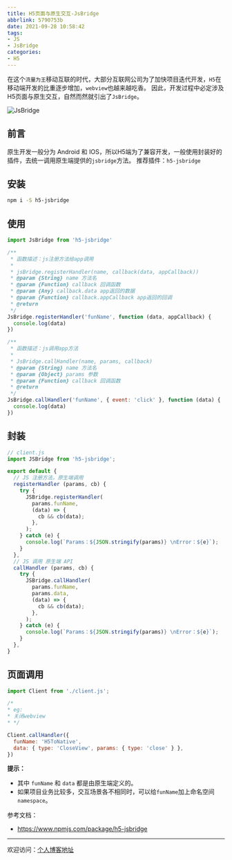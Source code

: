 ```yaml
---
title: H5页面与原生交互-JsBridge
abbrlink: 5790753b
date: 2021-09-28 10:58:42
tags:
- JS
- JsBridge
categories:
- H5
---
```


在这个`流量为王`移动互联的时代，大部分互联网公司为了加快项目迭代开发，`H5`在移动端开发的比重逐步增加，`webview`也越来越吃香。
因此，开发过程中必定涉及H5页面与原生交互，自然而然就引出了`JsBridge`。

![JsBridge](https://tiven.cn/static/img/img-js-bridge-7r0NxR6_ZISmidvaZ_CaM.jpg)

<!-- more -->

## 前言  
原生开发一般分为 Android 和 IOS，所以H5端为了兼容开发，一般使用封装好的插件，去统一调用原生端提供的`jsbridge`方法。
推荐插件：`h5-jsbridge`

## 安装

```sh
npm i -S h5-jsbridge
```

## 使用

```js
import JsBridge from 'h5-jsbridge'

/**
 * 函数描述：js注册方法给app调用
 *
 * jsBridge.registerHandler(name, callback(data, appCallback))
 * @param {String} name 方法名
 * @param {Function} callback 回调函数
 * @param {Any} callback.data app返回的数据
 * @param {Function} callback.appCallback app返回的回调
 * @return
 */
JsBridge.registerHandler('funName', function (data, appCallback) {
  console.log(data)
}) 

/**
 * 函数描述：js调用app方法
 *
 * JsBridge.callHandler(name, params, callback)
 * @param {String} name 方法名
 * @param {Object} params 参数
 * @param {Function} callback 回调函数
 * @return
 */
JsBridge.callHandler('funName', { event: 'click' }, function (data) {
  console.log(data)
})
```

## 封装

```js
// client.js
import JSBridge from 'h5-jsbridge';

export default {
  // JS 注册方法，原生端调用
  registerHandler (params, cb) {
    try {
      JSBridge.registerHandler(
        params.funName,
        (data) => {
          cb && cb(data);
        },
      );
    } catch (e) {
      console.log(`Params：${JSON.stringify(params)} \nError：${e}`);
    }
  },
  // JS 调用 原生端 API
  callHandler (params, cb) {
    try {
      JSBridge.callHandler(
        params.funName,
        params.data,
        (data) => {
          cb && cb(data);
        },
      );
    } catch (e) {
      console.log(`Params：${JSON.stringify(params)} \nError：${e}`);
    }
  },
}
```

## 页面调用

```js
import Client from './client.js';

/*
* eg: 
* 关闭webview
* */

Client.callHandler({
  funName: 'H5ToNative',
  data: { type: 'CloseView', params: { type: 'close' } },
})
```

**提示：** 
* 其中 `funName` 和 `data` 都是由原生端定义的。
* 如果项目业务比较多，交互场景各不相同时，可以给`funName`加上命名空间`namespace`。


参考文档：
* https://www.npmjs.com/package/h5-jsbridge

---

欢迎访问：[个人博客地址](//tiven.cn/p/5790753b/ "天問博客")
